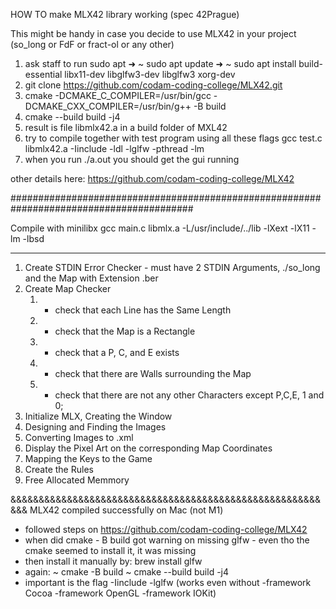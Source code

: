 HOW TO make MLX42 library working (spec 42Prague) 

This might be handy in case you decide to use MLX42 in your project (so_long or FdF or fract-ol or any other)

1. ask staff to run sudo apt
➜  ~ sudo apt update
➜  ~ sudo apt install build-essential libx11-dev libglfw3-dev libglfw3 xorg-dev 
2. git clone https://github.com/codam-coding-college/MLX42.git
3. cmake -DCMAKE_C_COMPILER=/usr/bin/gcc -DCMAKE_CXX_COMPILER=/usr/bin/g++ -B build
4. cmake --build build -j4
5. result is file libmlx42.a in a build folder of MXL42
6. try to compile together with test program using all these flags
gcc test.c libmlx42.a -Iinclude -ldl -lglfw -pthread -lm
7. when you run ./a.out you should get the gui running

other details here:
https://github.com/codam-coding-college/MLX42

#########################################################################################

Compile with minilibx
gcc main.c libmlx.a -L/usr/include/../lib -lXext -lX11 -lm -lbsd

*******************************************************
1. Create STDIN Error Checker  - must have 2 STDIN Arguments, ./so_long and the Map with Extension .ber
2. Create Map Checker 
	1. - check that each Line has the Same Length 
	2. - check that the Map is a Rectangle  
	3. - check that a P, C, and E exists  
	4. - check that there are Walls surrounding the Map  
	5. - check that there are not any other Characters except P,C,E, 1 and 0;  
3. Initialize MLX, Creating the Window  
4. Designing and Finding the Images  
5. Converting Images to .xml  
6. Display the Pixel Art on the corresponding Map Coordinates  
7. Mapping the Keys to the Game  
8. Create the Rules  
9. Free Allocated Memmory

&&&&&&&&&&&&&&&&&&&&&&&&&&&&&&&&&&&&&&&&&&&&&&&&&&&&&&&&&&
MLX42 compiled successfully on Mac (not M1)
- followed steps on https://github.com/codam-coding-college/MLX42
- when did cmake - B build got warning on missing glfw - even tho the cmake seemed to install it, it was missing
- then install it manually by: brew install glfw
- again:
~ cmake -B build 
~ cmake --build build -j4 
- important is the flag -Iinclude -lglfw (works even without -framework Cocoa -framework OpenGL -framework IOKit)